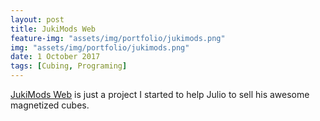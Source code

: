 ```yaml
---
layout: post
title: JukiMods Web
feature-img: "assets/img/portfolio/jukimods.png"
img: "assets/img/portfolio/jukimods.png"
date: 1 October 2017
tags: [Cubing, Programing]
---
```


<a href="http://en.jukimods.com" target="_blank">JukiMods Web</a> is just a project I started to help Julio to sell his awesome magnetized cubes.
